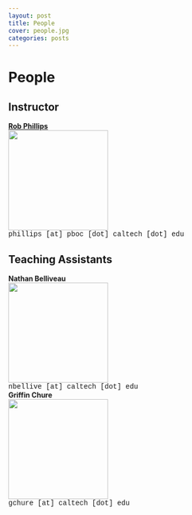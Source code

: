 ```yaml
---
layout: post
title: People
cover: people.jpg
categories: posts
---
```


# People

## Instructor
<div id="im"  >
<a href="http://www.rpgroup.caltech.edu/"> <b>Rob Phillips</b> </a><br />
<img src="../../../../images/rob.jpg" width=200px><br/>
<span style="font-family: courier"> phillips [at] pboc [dot] caltech [dot] edu</span>
</div>

## Teaching Assistants

<div id="im">
<b> Nathan Belliveau</b><br />
<img src="../../../../images/nathan.jpg" width=200px><br/>
<span style="font-family: courier">nbellive [at] caltech [dot] edu</span>
</div>

<div id="im">
<b> Griffin Chure</b><br />
<img src="../../../../images/gchure.jpg" width=200px><br/>
<span style="font-family: courier">gchure [at] caltech [dot] edu</span>
</div>
